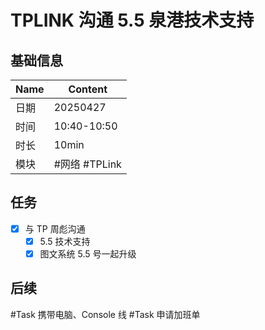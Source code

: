 # TPLINK 沟通 5.5 泉港技术支持

## 基础信息

| Name | Content       |
| ---- | ------------- |
| 日期 | 20250427      |
| 时间 | 10:40-10:50   |
| 时长 | 10min         |
| 模块 | #网络 #TPLink |

## 任务

- [x] 与 TP 周彪沟通
  - [x] 5.5 技术支持
  - [x] 图文系统 5.5 号一起升级

## 后续

#Task 携带电脑、Console 线
#Task 申请加班单
